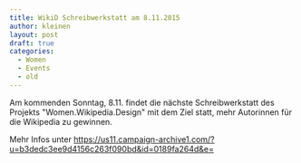 ```yaml
---
title: WikiD Schreibwerkstatt am 8.11.2015
author: kleinen
layout: post
draft: true
categories:
  - Women
  - Events
  - old
---
```

Am kommenden Sonntag, 8.11. findet die nächste Schreibwerkstatt des Projekts "Women.Wikipedia.Design"
 mit dem Ziel statt, mehr Autorinnen für die Wikipedia zu gewinnen.

Mehr Infos unter
https://us11.campaign-archive1.com/?u=b3dedc3ee9d4156c263f090bd&id=0189fa264d&e=
